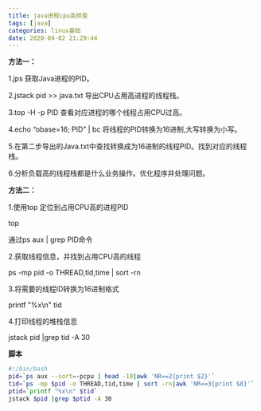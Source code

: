 ```yaml
---
title: java进程cpu高排查
tags: [java]
categories: linux基础
date: 2020-04-02 21:29:44
---
```


**方法一：**

1.jps 获取Java进程的PID。

2.jstack pid >> java.txt 导出CPU占用高进程的线程栈。

3.top -H -p PID 查看对应进程的哪个线程占用CPU过高。

4.echo “obase=16; PID” | bc 将线程的PID转换为16进制,大写转换为小写。

5.在第二步导出的Java.txt中查找转换成为16进制的线程PID。找到对应的线程栈。

6.分析负载高的线程栈都是什么业务操作。优化程序并处理问题。

**方法二：**

1.使用top 定位到占用CPU高的进程PID

top 

通过ps aux | grep PID命令

2.获取线程信息，并找到占用CPU高的线程

ps -mp pid -o THREAD,tid,time | sort -rn

3.将需要的线程ID转换为16进制格式

printf "%x\n" tid

4.打印线程的堆栈信息

jstack pid |grep tid -A 30

**脚本**

```bash
#!/bin/bash
pid=`ps aux --sort=-pcpu | head -10|awk 'NR==2{print $2}'`
tid=`ps -mp $pid -o THREAD,tid,time | sort -rn|awk 'NR==3{print $8}'`
ptid=`printf "%x\n" $tid`
jstack $pid |grep $ptid -A 30
```

